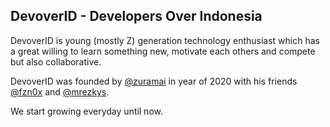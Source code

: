DevoverID - Developers Over Indonesia
---

DevoverID is young (mostly Z) generation technology enthusiast which has a great willing to learn something new, motivate each others and compete but also collaborative.

DevoverID was founded by [@zuramai](https://github.com/zuramai) in year of 2020 with his friends [@fzn0x](https://github.com/fzn0x) and [@mrezkys](https://github.com/mrezkys).

We start growing everyday until now.

